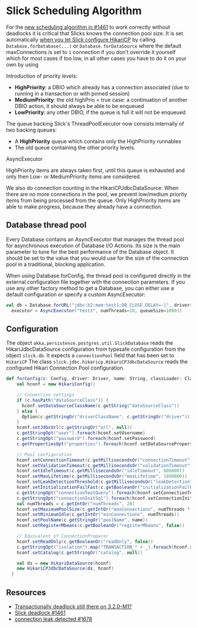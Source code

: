 

# Slick Scheduling Algorithm
For the [new scheduling algorithm in #1461](https://github.com/slick/slick/pull/1461) to work correctly without deadlocks
it is critical that Slicks knows the connection pool size. It is set automatically [when you let Slick configure HikariCP](https://github.com/szeiger/slick/commit/353a6e41f389fbe776f1c38166bbe1a3f0a3f2e0)
by calling `Database.forDatabase(...)` or `Database.forDataSource` where the default maxConnections is set to `1` connection if you don't override it yourself which
for most cases if too low, in all other cases you have to do it on your own by using

Introduction of priority levels:

- __HighPriority__: a DBIO which already has a connection associated (due to running in a transaction or with pinned session)
- __MediumPriority__: the old highPrio = true case: a continuation of another DBIO action, it should always be able to be enqueued
- __LowPriority__: any other DBIO, if the queue is full it will not be enqueued

The queue backing Slick's ThreadPoolExecutor now consists internally of two backing queues:

- A __HighPriority__ queue which contains only the HighPriority runnables
- The old queue containing the other priority levels.

AsyncExecutor

HighPriority items are always taken first, until this queue is exhausted and only then Low- or MediumPriority items are considered.

We also do connection counting in the HikariCPJdbcDataSource:
When there are no more connections in the pool, we prevent low/medium priority items from being processed from the queue.
Only HighPriority items are able to make progress, because they already have a connection.

## Database thread pool
Every Database contains an AsyncExecutor that manages the thread pool for asynchronous execution of Database I/O Actions.
Its size is the main parameter to tune for the best performance of the Database object. It should be set to the value that
you would use for the size of the connection pool in a traditional, blocking application.

When using Database.forConfig, the thread pool is configured directly in the external configuration file together with
the connection parameters. If you use any other factory method to get a Database, you can either use a default configuration
or specify a custom AsyncExecutor:

```scala
val db = Database.forURL("jdbc:h2:mem:test1;DB_CLOSE_DELAY=-1", driver="org.h2.Driver",
  executor = AsyncExecutor("test1", numThreads=10, queueSize=1000))
```

## Configuration
The object `akka.persistence.postgres.util.SlickDatabase` reads the HikariJdbcDataSource configuration from typesafe
configuration from the object `slick.db`. It expects a `connectionPool` field that has been set to `HikariCP`
The class `slick.jdbc.hikaricp.HikariCPJdbcDataSource` reads the configured Hikari Connection Pool configuration.

```scala
def forConfig(c: Config, driver: Driver, name: String, classLoader: ClassLoader): HikariCPJdbcDataSource = {
    val hconf = new HikariConfig()

    // Connection settings
    if (c.hasPath("dataSourceClass")) {
      hconf.setDataSourceClassName(c.getString("dataSourceClass"))
    } else {
      Option(c.getStringOr("driverClassName", c.getStringOr("driver"))).map(hconf.setDriverClassName _)
    }
    hconf.setJdbcUrl(c.getStringOr("url", null))
    c.getStringOpt("user").foreach(hconf.setUsername)
    c.getStringOpt("password").foreach(hconf.setPassword)
    c.getPropertiesOpt("properties").foreach(hconf.setDataSourceProperties)

    // Pool configuration
    hconf.setConnectionTimeout(c.getMillisecondsOr("connectionTimeout", 1000))
    hconf.setValidationTimeout(c.getMillisecondsOr("validationTimeout", 1000))
    hconf.setIdleTimeout(c.getMillisecondsOr("idleTimeout", 600000))
    hconf.setMaxLifetime(c.getMillisecondsOr("maxLifetime", 1800000))
    hconf.setLeakDetectionThreshold(c.getMillisecondsOr("leakDetectionThreshold", 0))
    hconf.setInitializationFailFast(c.getBooleanOr("initializationFailFast", false))
    c.getStringOpt("connectionTestQuery").foreach(hconf.setConnectionTestQuery)
    c.getStringOpt("connectionInitSql").foreach(hconf.setConnectionInitSql)
    val numThreads = c.getIntOr("numThreads", 20)
    hconf.setMaximumPoolSize(c.getIntOr("maxConnections", numThreads * 5))
    hconf.setMinimumIdle(c.getIntOr("minConnections", numThreads))
    hconf.setPoolName(c.getStringOr("poolName", name))
    hconf.setRegisterMbeans(c.getBooleanOr("registerMbeans", false))

    // Equivalent of ConnectionPreparer
    hconf.setReadOnly(c.getBooleanOr("readOnly", false))
    c.getStringOpt("isolation").map("TRANSACTION_" + _).foreach(hconf.setTransactionIsolation)
    hconf.setCatalog(c.getStringOr("catalog", null))

    val ds = new HikariDataSource(hconf)
    new HikariCPJdbcDataSource(ds, hconf)
  }
```

## Resources
- [Transactionally deadlock still there on 3.2.0-M1?](https://github.com/slick/slick/issues/1614)
- [Slick deadlock #1461](https://github.com/slick/slick/pull/1461)
- [connection leak detected #1678](https://github.com/slick/slick/issues/1678)
